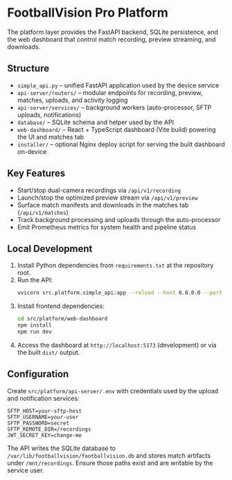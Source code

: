 # FootballVision Pro Platform

The platform layer provides the FastAPI backend, SQLite persistence, and the web dashboard that control match recording, preview streaming, and downloads.

## Structure
- `simple_api.py` – unified FastAPI application used by the device service
- `api-server/routers/` – modular endpoints for recording, preview, matches, uploads, and activity logging
- `api-server/services/` – background workers (auto-processor, SFTP uploads, notifications)
- `database/` – SQLite schema and helper used by the API
- `web-dashboard/` – React + TypeScript dashboard (Vite build) powering the UI and matches tab
- `installer/` – optional Nginx deploy script for serving the built dashboard on-device

## Key Features
- Start/stop dual-camera recordings via `/api/v1/recording`
- Launch/stop the optimized preview stream via `/api/v1/preview`
- Surface match manifests and downloads in the matches tab (`/api/v1/matches`)
- Track background processing and uploads through the auto-processor
- Emit Prometheus metrics for system health and pipeline status

## Local Development
1. Install Python dependencies from `requirements.txt` at the repository root.
2. Run the API:
   ```bash
   uvicorn src.platform.simple_api:app --reload --host 0.0.0.0 --port 8000
   ```
3. Install frontend dependencies:
   ```bash
   cd src/platform/web-dashboard
   npm install
   npm run dev
   ```
4. Access the dashboard at `http://localhost:5173` (development) or via the built `dist/` output.

## Configuration
Create `src/platform/api-server/.env` with credentials used by the upload and notification services:
```
SFTP_HOST=your-sftp-host
SFTP_USERNAME=your-user
SFTP_PASSWORD=secret
SFTP_REMOTE_DIR=/recordings
JWT_SECRET_KEY=change-me
```

The API writes the SQLite database to `/var/lib/footballvision/footballvision.db` and stores match artifacts under `/mnt/recordings`. Ensure those paths exist and are writable by the service user.
